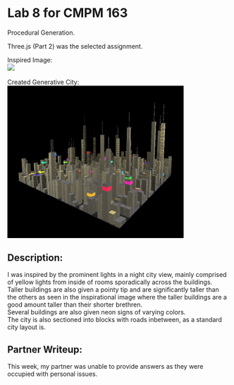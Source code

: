 # Lab 8 for CMPM 163
Procedural Generation.

Three.js (Part 2) was the selected assignment.

Inspired Image:  
<img src="images/citsyscape_inspo.jpg" width="400">

Created Generative City:  
<img src="images/lab8demo.png" width="400">

## Description:  
I was inspired by the prominent lights in a night city view, mainly comprised of yellow lights from inside of rooms sporadically across the buildings.  
Taller buildings are also given a pointy tip and are significantly taller than the others as seen in the inspirational image where the taller buildings are a good amount taller than their shorter brethren.  
Several buildings are also given neon signs of varying colors.  
The city is also sectioned into blocks with roads inbetween, as a standard city layout is.

## Partner Writeup:  
This week, my partner was unable to provide answers as they were occupied with personal issues.
